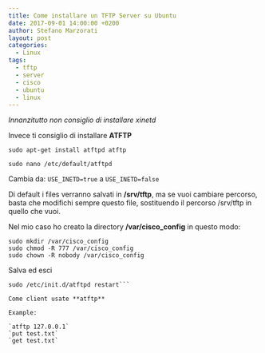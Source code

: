 ```yaml
---
title: Come installare un TFTP Server su Ubuntu
date: 2017-09-01 14:00:00 +0200
author: Stefano Marzorati
layout: post
categories:
  - Linux
tags:
  - tftp
  - server
  - cisco
  - ubuntu
  - linux
---
```

*Innanzitutto non consiglio di installare xinetd*

Invece ti consiglio di installare **ATFTP**

	sudo apt-get install atftpd atftp

	sudo nano /etc/default/atftpd

Cambia da: `USE_INETD=true` a `USE_INETD=false`

Di default i files verranno salvati in **/srv/tftp**, ma se vuoi cambiare percorso, basta che modifichi sempre questo file, sostituendo il percorso /srv/tftp in quello che vuoi.

Nel mio caso ho creato la directory **/var/cisco_config** in questo modo:   

```
sudo mkdir /var/cisco_config
sudo chmod -R 777 /var/cisco_config
sudo chown -R nobody /var/cisco_config
```

Salva ed esci

```sudo invoke-rc.d atftpd start   
sudo /etc/init.d/atftpd restart```

Come client usate **atftp**

Example:   

`atftp 127.0.0.1`   
`put test.txt`   
`get test.txt`   
